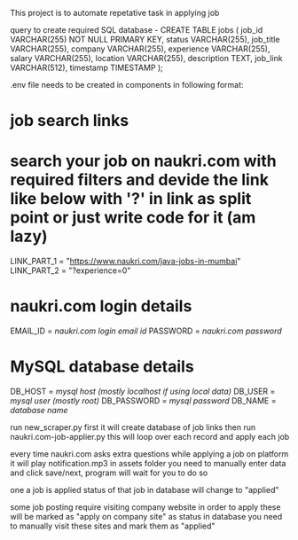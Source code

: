 This project is to automate repetative task in applying job



query to create required SQL database - 
CREATE TABLE jobs (
    job_id VARCHAR(255) NOT NULL PRIMARY KEY,
    status VARCHAR(255),
    job_title VARCHAR(255),
    company VARCHAR(255),
    experience VARCHAR(255),
    salary VARCHAR(255),
    location VARCHAR(255),
    description TEXT,
    job_link VARCHAR(512),
    timestamp TIMESTAMP
);



.env file needs to be created in components in following format:

# job search links
# search your job on naukri.com with required filters and devide the link like below with '?' in link as split point or just write code for it (am lazy)
LINK_PART_1 = "https://www.naukri.com/java-jobs-in-mumbai"
LINK_PART_2 = "?experience=0"

# naukri.com login details
EMAIL_ID = *naukri.com login email id*
PASSWORD = *naukri.com password*

# MySQL database details
DB_HOST = *mysql host (mostly localhost if using local data)*
DB_USER = *mysql user (mostly root)*
DB_PASSWORD = *mysql password*
DB_NAME = *database name*


run new_scraper.py first it will create database of job links
then run naukri.com-job-applier.py this will loop over each record and apply each job

every time naukri.com asks extra questions while applying a job on platform it will play notification.mp3 in assets folder
you need to manually enter data and click save/next, program will wait for you to do so

one a job is applied status of that job in database will change to "applied"

some job posting require visiting company website in order to apply 
these will be marked as "apply on company site" as status in database
you need to manually visit these sites and mark them as "applied"